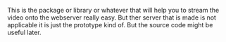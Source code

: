 This is the package or library or whatever that will help you to stream the video onto the webserver really easy.
But ther server that is made is not applicable it is just the prototype kind of. But the source code might be useful later.
